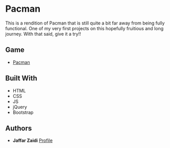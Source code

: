 # Pacman
This is a rendition of Pacman that is still quite a bit far away from being fully functional. One of my very first projects on this hopefully fruitious and long journey. With that said, give it a try!!

## Game
 * [Pacman](https://jzaidi.github.io/Pacman)

## Built With

* HTML
* CSS
* JS
* jQuery
* Bootstrap

## Authors

* **Jaffar Zaidi** [Profile](https://github.com/jzaidi)
